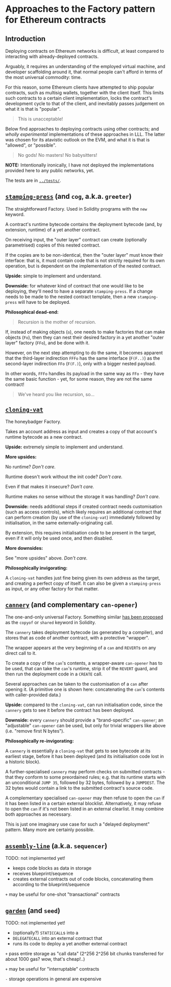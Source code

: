 # Approaches to the Factory pattern for Ethereum contracts

## Introduction

Deploying contracts on Ethereum networks is difficult, at least
compared to interacting with already-deployed contracts.

Arguably, it requires an understanding of the employed virtual machine,
and developer scaffolding around it, that normal people can't afford in
terms of the most universal commodity: time.

For this reason, some Ethereum clients have attempted to ship popular
contracts, such as multisig wallets, together with the client itself.
This limits such contracts to a certain client implementation, locks
the contract's development cycle to that of the client, and inevitably
passes judgement on what it is that is "popular".

> This is unacceptable!

Below find approaches to deploying contracts using other contracts;
and _wholly experimental_ implementations of these approaches in LLL.
The latter was chosen for its atavistic outlook on the EVM, and what
it is that is "allowed", or "possible".

> No gods! No masters! No babysitters!

**NOTE:** Intentionally ironically, I have not deployed the
implementations provided here to any public networks, yet.

The tests are in [`../tests/`][tests].

[tests]: ../tests

## [`stamping-press`][stamping-press] (and `cog`, a.k.a. `greeter`)

[stamping-press]: stamping-press

The straightforward Factory. Used in Solidity programs with the `new`
keyword.

A contract's runtime bytecode contains the deployment bytecode (and, by
extension, runtime) of a yet another contract.

On receiving input, the "outer layer" contract can create (optionally
parametrised) copies of this nested contract.

If the copies are to be non-identical, then the "outer layer" must know
their interface: that is, it must contain code that is not strictly
required for its own operation, but is dependent on the implementation
of the nested contract.

**Upside:** simple to implement and understand.

**Downside:** for whatever kind of contract that one would
like to be deploying, they'll need to have a separate `stamping-press`.
If a change needs to be made to the nested contract template, then a
new `stamping-press` will have to be deployed.

**Philosophical dead-end:**

> Recursion is the mother of recursion.

If, instead of making objects (`o`), one needs to make factories that
can make objects (`Fo`), then they can nest their desired factory in a
yet another "outer layer" factory (`FFo`), and be done with it.

However, on the next step attempting to do the same, it becomes
apparent that the third-layer indirection `FFFo` has the same interface
(`F(F..)`) as the second-layer indirection `FFo` (`F(F.)`), only with a
bigger nested payload.

In other words, `FFFo` handles its payload in the same way as `FFo` -
they have the same basic function - yet, for some reason, they are not
the same contract!

> We've heard you like recursion, so...

## [`cloning-vat`][cloning-vat]

[cloning-vat]: cloning-vat

The honeybadger Factory.

Takes an account address as input and creates a copy of that account's
runtime bytecode as a new contract.

**Upside:** extremely simple to implement and understand.

**More upsides:**

No runtime? _Don't care._

Runtime doesn't work without the init code? _Don't care._

Even if that makes it insecure? _Don't care._

Runtime makes no sense without the storage it was handling? _Don't
care._

**Downside:** needs additional steps if created contract needs
customisation (such as access controls), which likely requires
an additional contract that can perform creation (by use of the
`cloning-vat`) immediately followed by initialisation, in the same
externally-originating call.

By extension, this requires initialisation code to be present in the
target, even if it will only be used once, and then disabled.

**More downsides:**

See "more upsides" above. _Don't care._

**Philosophically invigorating:**

A `cloning-vat` handles just fine being given its own address as the
target, and creating a perfect copy of itself. It can also be given
a `stamping-press` as input, or any other factory for that matter.

## [`cannery`][cannery] (and complementary `can-opener`)

[cannery]: cannery

The one-and-only universal Factory. Something similar [has been
proposed][shared] as the `copyof` or `shared` keyword in Solidity.

[shared]: https://github.com/ethereum/solidity/issues/2296

The `cannery` takes deployment bytecode (as generated by a compiler),
and stores that as code of another contract, with a protective
"wrapper".

The wrapper appears at the very beginning of a `can` and `REVERT`s
on any direct call to it.

To create a copy of the `can`'s contents, a wrapper-aware `can-opener`
has to be used, that can take the `can`'s runtime, strip it of the
`REVERT` guard, and then run the deployment code in a `CREATE` call.

Several approaches can be taken to the customisation of a `can`
after opening it. (A primitive one is shown here: concatenating the
`can`'s contents with caller-provided data.)

**Upside:** compared to the `cloning-vat`, can run initialisation
code, since the `cannery` gets to see it before the contract has
been deployed.

**Downside:** every `cannery` should provide a "brand-specific"
`can-opener`; an "adjustable" `can-opener` can be used, but only
for trivial wrappers like above (i.e. "remove first N bytes").

**Philosophically re-invigorating:**

A `cannery` is essentially a `cloning-vat` that gets to see bytecode
at its earliest stage, before it has been deployed (and its
initialisation code lost in a historic block).

A further-specialised `cannery` may perform checks on submitted
contracts - that they conform to some preordained rules; e.g. that its
runtime starts with an unconditional `JUMP 35`, followed by 32 bytes,
followed by a `JUMPDEST`. The 32 bytes would contain a link to the
submitted contract's source code.

A complementary specialised `can-opener` may then refuse to open the
`can` if it has been listed in a certain external blocklist.
Alternatively, it may refuse to open the `can` if it's not been listed
in an external clearlist. It may combine both approaches as necessary.

This is just one imaginary use case for such a "delayed deployment"
pattern. Many more are certainly possible.

## [`assembly-line`][assembly-line] (a.k.a. `sequencer`)

[assembly-line]: assembly-line

TODO: not implemented yet!

* keeps code blocks as data in storage
* receives blueprint/sequence
* creates external contracts out of code blocks, concatenating them
  according to the blueprint/sequence

`+` may be useful for one-shot "transactional" contracts

## [`garden`][garden] (and `seed`)

[garden]: garden

TODO: not implemented yet!

* (optionally?) `STATICCALL`s into a
* `DELEGATECALL` into an external contract that
* runs its code to deploy a yet another external contract

`+` pass entire storage as "call data" (2^256 2^256 bit chunks
transferred for about 1000 gas? wow, that's cheap!..)

`+` may be useful for "interruptable" contracts

`-` storage operations in general are expensive
